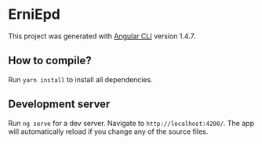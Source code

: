# ErniEpd

This project was generated with [Angular CLI](https://github.com/angular/angular-cli) version 1.4.7.

## How to compile?

Run `yarn install` to install all dependencies.


## Development server

Run `ng serve` for a dev server. Navigate to `http://localhost:4200/`. The app will automatically reload if you change any of the source files.

